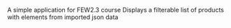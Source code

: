 A simple application for FEW2.3 course
Displays a filterable list of products with elements from imported json data